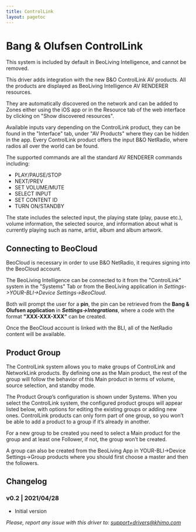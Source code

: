 ```yaml
---
title: ControlLink
layout: pagetoc
---
```


# Bang & Olufsen ControlLink

This system is included by default in BeoLiving Intelligence, and cannot be
removed.

This driver adds integration with the new B&O ControlLink AV products. All the products are displayed as BeoLiving Intelligence AV RENDERER resources.

They are automatically discovered on the network and can be added to Zones either using the iOS app or in the Resource tab of the web interface by clicking on "Show discovered resources".

Available inputs vary depending on the ControlLink product, they can be found in the "Interface" tab, under "AV Products" where they can be hidden in the app. Every ControlLink product offers the input B&O NetRadio, where radios all over the world can be found.

The supported commands are all the standard AV RENDERER commands including:
- PLAY/PAUSE/STOP
- NEXT/PREV
- SET VOLUME/MUTE
- SELECT INPUT
- SET CONTENT ID
- TURN ON/STANDBY

The state includes the selected input, the playing state (play, pause etc.), volume information, the selected source, and information about what is currently playing such as name, artist, album and album artwork. 

## Connecting to BeoCloud
BeoCloud is necessary in order to use B&O NetRadio, it requires signing into the BeoCloud account. 

The BeoLiving Intelligence can be connected to it from the "ControlLink" system in the "Systems" Tab or from the BeoLiving application in _Settings->YOUR-BLI->Device Settings->BeoCloud_.

Both will prompt the user for a **pin**, the pin can be retrieved from the **Bang & Olufsen application** in **_Settings->Integrations_**, where a code with the format **"XXX-XXX-XXX"** can be created. 

Once the BeoCloud account is linked with the BLI, all of the NetRadio content will be available.

## Product Group

The ControlLink system allows you to make groups of ControlLink and NetworkLink products. By defining one as the Main product, the rest of the group will follow the behavior of this Main product in terms of volume, source selection, and standby mode.

The Product Group’s configuration is shown under Systems. When you select the ControlLink system, the configured product groups will appear listed below, with options for editing the existing groups or adding new ones. ControlLink products can only form part of one group, so you won’t be able to add a product to a group if it’s already in another.

For a new group to be created you need to select a Main product for the group and at least one Follower, if not, the group won’t be created.

A group can also be created from the BeoLiving App in YOUR-BLI->Device Settings->Group products where you should first choose a master and then the followers.

## Changelog
### v0.2 | 2021/04/28
 - Initial version
 
*Please, report any issue with this driver to: support+drivers@khimo.com*
